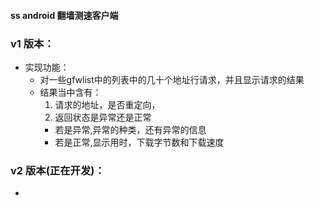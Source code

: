 #### ss android 翻墙测速客户端


### v1 版本：
   * 实现功能：
      * 对一些gfwlist中的列表中的几十个地址行请求，并且显示请求的结果
      * 结果当中含有：
        1. 请求的地址，是否重定向，
        2.  返回状态是异常还是正常
           *  若是异常,异常的种类，还有异常的信息
           *  若是正常,显示用时，下载字节数和下载速度

### v2 版本(正在开发)：
   * 